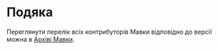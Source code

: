 # Подяка

Переглянути перелік всіх контрибуторів <subject>Мавки</subject> відповідно до версії можна
в <subject>[Архіві Мавки](https://архів.мавка.укр)</subject>.